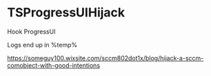 # TSProgressUIHijack
Hook ProgressUI

Logs end up in %temp%

https://someguy100.wixsite.com/sccm802dot1x/blog/hijack-a-sccm-comobject-with-good-intentions

